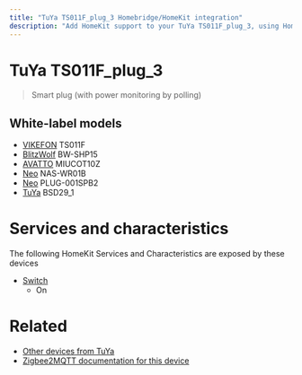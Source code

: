 ```yaml
---
title: "TuYa TS011F_plug_3 Homebridge/HomeKit integration"
description: "Add HomeKit support to your TuYa TS011F_plug_3, using Homebridge, Zigbee2MQTT and homebridge-z2m."
---
```

<!---
This file has been GENERATED using src/docgen/docgen.ts
DO NOT EDIT THIS FILE MANUALLY!
-->
# TuYa TS011F_plug_3
> Smart plug (with power monitoring by polling)


## White-label models
* [VIKEFON](../index.md#vikefon) TS011F
* [BlitzWolf](../index.md#blitzwolf) BW-SHP15
* [AVATTO](../index.md#avatto) MIUCOT10Z
* [Neo](../index.md#neo) NAS-WR01B
* [Neo](../index.md#neo) PLUG-001SPB2
* [TuYa](../index.md#tuya) BSD29_1

# Services and characteristics
The following HomeKit Services and Characteristics are exposed by
these devices

* [Switch](../../switch.md)
  * On


# Related
* [Other devices from TuYa](../index.md#tuya)
* [Zigbee2MQTT documentation for this device](https://www.zigbee2mqtt.io/devices/TS011F_plug_3.html)